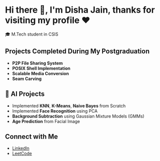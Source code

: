 # Hi there 👋, I'm Disha Jain, thanks for visiting my profile ❤️

🎓 M.Tech student in CSIS

## Projects Completed During My Postgraduation

- **P2P File Sharing System**
- **POSIX Shell Implementation**
- **Scalable Media Conversion**
- **Seam Carving**

## 🤖 AI Projects

- Implemented **KNN**, **K-Means**, **Naive Bayes** from Scratch
- Implemented **Face Recognition** using PCA
- **Background Subtraction** using Gaussian Mixture Models (GMMs)
- **Age Prediction** from Facial Image

## Connect with Me

- [LinkedIn](https://www.linkedin.com/in/disha-jain05/)
- [LeetCode](https://leetcode.com/u/DishaJain05/)

